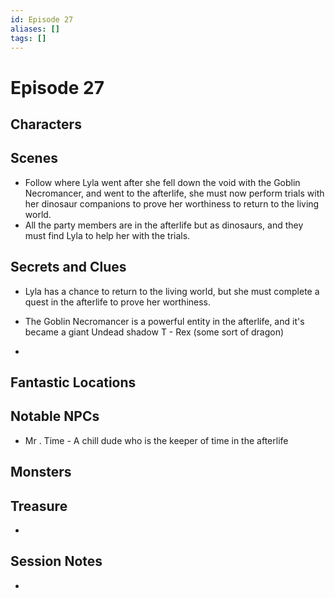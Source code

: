 ```yaml
---
id: Episode 27
aliases: []
tags: []
---
```


# Episode 27

## Characters

## Scenes
- Follow where Lyla went after she fell down the void with the Goblin Necromancer, and went to the afterlife, she must now perform trials with her dinosaur companions to prove her worthiness to return to the living world.
- All the party members are in the afterlife but as dinosaurs, and they must find Lyla to help her with the trials.

## Secrets and Clues

- Lyla has a chance to return to the living world, but she must complete a quest in the afterlife 
  to prove her worthiness.
- The Goblin Necromancer is a powerful entity in the afterlife, and it's became a giant Undead shadow T - Rex (some sort of dragon)

- 


## Fantastic Locations


## Notable NPCs

-  Mr . Time - A chill dude who is the keeper of time in the afterlife

## Monsters


## Treasure

- 

## Session Notes

-
